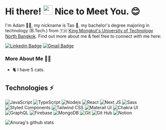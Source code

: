 # Hi there! <img src="https://media.giphy.com/media/hvRJCLFzcasrR4ia7z/giphy.gif" width="30px"> Nice to Meet You. 😊

I'm Adam 🧔🏽, my nickname is Tao 🎲, my bachelor's degree majoring in technology (B.Tech.) from 🇹🇭 [King Mongkut's University of Technology North Bangkok](https://kmutnb.ac.th/?lang=th). Find out more about me & feel free to connect with me here:

[![Linkedin Badge](https://img.shields.io/badge/-Linkedin-blue?style=for-the-badge&logo=Linkedin&logoColor=white&link=https://www.linkedin.com/in/adam-ajsaen/)](https://www.linkedin.com/in/adam-ajsaen/)
[![Gmail Badge](https://img.shields.io/badge/-Gmail-c14438?style=for-the-badge&logo=Gmail&logoColor=white&link=mailto:adam.ajsaen@gmail.com)](mailto:adam.ajsaen@gmail.com)


### More About Me 🧔🏽

- 🐈  I have 5 cats.

## Technologies ⚡️
<p>
  <img alt="JavaScript" src="https://img.shields.io/badge/-JavaScript-black?style=flat-square&logo=javascript" />
  <img alt="TypeScript" src="https://img.shields.io/badge/-TypeScript-007ACC?style=flat-square&logo=typescript&logoColor=white" />
  <img alt="Nodejs" src="https://img.shields.io/badge/-Nodejs-43853d?style=flat-square&logo=Node.js&logoColor=white" />
  
  <img alt="React" src="https://img.shields.io/badge/-React-45b8d8?style=flat-square&logo=react&logoColor=white" />
  <img alt="Next JS" src="https://img.shields.io/badge/Next-black?style=flat-square&logo=next.js&logoColor=white" />
 
  <img alt="Sass" src="https://img.shields.io/badge/-Sass-CC6699?style=flat-square&logo=sass&logoColor=white" />
  <img alt="Styled Components" src="https://img.shields.io/badge/-Styled_Components-db7092?style=flat-square&logo=styled-components&logoColor=white" />
  <img alt="Tailwind CSS" src="https://img.shields.io/badge/Tailwind_CSS-%2338B2AC.svg?style=flat-square&logo=tailwind-css&logoColor=white" />
  <img alt="Materail UI" src="https://img.shields.io/badge/MUI-%230081CB.svg?style=flat-square&logo=material-ui&logoColor=white" />
  <img alt="Chakra UI" src="https://img.shields.io/badge/Chakra_UI-%234ED1C5.svg?style=flat-square&logo=chakraui&logoColor=white" />
  
  
  <img alt="GraphQL" src="https://img.shields.io/badge/-GraphQL-E10098?style=flat-square&logo=graphql&logoColor=white" />
  <img alt="Firebase" src="https://img.shields.io/badge/Firebase-%23039BE5.svg?style=flat-square&logo=firebase" />
  <img alt="MongoDB" src="https://img.shields.io/badge/-MongoDB-13aa52?style=flat-square&logo=mongodb&logoColor=white" />
  
  <img alt="Git" src="https://img.shields.io/badge/-Git-F05032?style=flat-square&logo=git&logoColor=white" />
  <img alt="Git Hub" src="https://img.shields.io/badge/github-%23121011.svg?style=flat-square&logo=github&logoColor=white" />
  
  <img alt="Notion" src="https://img.shields.io/badge/Notion-%23000000.svg?style=flat-square&logo=notion&logoColor=white" />
</p>

![Anurag's github stats](https://github-readme-stats.vercel.app/api?username=Adam10108&count_private=true&show_icons=true&include_all_commits=true&theme=radical)
